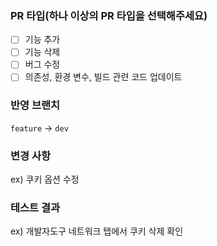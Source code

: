 ### PR 타입(하나 이상의 PR 타입을 선택해주세요)
- [ ] 기능 추가
- [ ] 기능 삭제
- [ ] 버그 수정
- [ ] 의존성, 환경 변수, 빌드 관련 코드 업데이트

### 반영 브랜치
`feature` -> `dev`

### 변경 사항
ex) 쿠키 옵션 수정

### 테스트 결과
ex) 개발자도구 네트워크 탭에서 쿠키 삭제 확인
